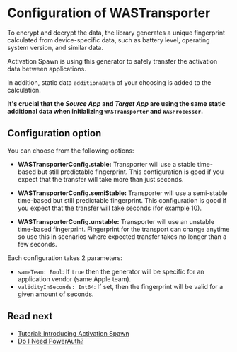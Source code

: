 # Configuration of WASTransporter

To encrypt and decrypt the data, the library generates a unique fingerprint calculated from device-specific data, such as battery level, operating system version, and similar data.

Activation Spawn is using this generator to safely transfer the activation data between applications.

In addition, static data `additionaData` of your choosing is added to the calculation.

<!-- begin box info -->
**It's crucial that the _Source App_ and _Target App_ are using the same static additional data when initializing `WASTransporter` and `WASProcessor`.**
<!-- end -->

## Configuration option

You can choose from the following options:

- **WASTransporterConfig.stable:** Transporter will use a stable time-based but still predictable fingerprint. This configuration is good if you expect that the transfer will take more than just seconds. 

- **WASTransporterConfig.semiStable:** Transporter will use a semi-stable time-based but still predictable fingerprint. This configuration is good if you expect that the transfer will take seconds (for example 10).
   
- **WASTransporterConfig.unstable:** Transporter will use an unstable time-based fingerprint. Fingerprint for the transport can change anytime so use this in scenarios where expected transfer takes no longer than a few seconds.

Each configuration takes 2 parameters:

- `sameTeam: Bool`: If `true` then the generator will be specific for an application vendor (same Apple team).
- `validityInSeconds: Int64`: If set, then the fingerprint will be valid for a given amount of seconds.

## Read next

- [Tutorial: Introducing Activation Spawn](https://developers.wultra.com/tutorials/posts/Introducing-Activation-Spawn/)
- [Do I Need PowerAuth?](./Do-I-Need-PowerAuth.md)
